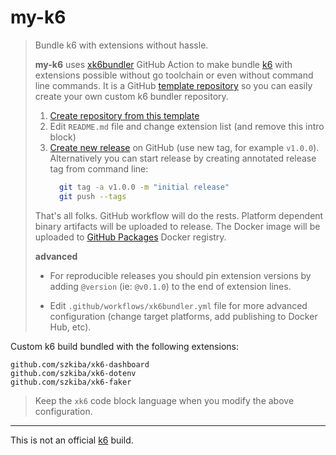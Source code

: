 # my-k6

> Bundle k6 with extensions without hassle.
>
> **my-k6** uses [xk6bundler](https://github.com/marketplace/actions/xk6bundler) GitHub Action to make bundle [k6](https://k6.io) with extensions possible without go toolchain or even without command line commands. It is a GitHub [template repository](https://docs.github.com/en/repositories/creating-and-managing-repositories/creating-a-repository-from-a-template) so you can easily create your own custom k6 bundler repository.
> 
> 1. [Create repository from this template](https://github.com/szkiba/my-k6/generate)
> 2. Edit `README.md` file and change extension list (and remove this intro block)
> 3. [Create new release](https://docs.github.com/en/repositories/releasing-projects-on-github/managing-releases-in-a-repository#creating-a-release) on GitHub (use new tag, for example `v1.0.0`). 
>    Alternatively you can start release by creating annotated release tag from command line:
>    ```bash
>      git tag -a v1.0.0 -m "initial release"
>      git push --tags
>    ```
>
> That's all folks. GitHub workflow will do the rests. Platform dependent binary artifacts will be uploaded to release. The Docker image will be uploaded to [GitHub Packages](https://docs.github.com/en/packages/learn-github-packages/introduction-to-github-packages) Docker registry.
>
> **advanced**
>
> - For reproducible releases you should pin extension versions by adding `@version` (ie: `@v0.1.0`) to the end of extension lines.
> 
> - Edit `.github/workflows/xk6bundler.yml` file for more advanced configuration (change target platforms, add publishing to Docker Hub, etc).
>

Custom k6 build bundled with the following extensions:

```xk6
github.com/szkiba/xk6-dashboard
github.com/szkiba/xk6-dotenv
github.com/szkiba/xk6-faker
```

> Keep the `xk6` code block language when you modify the above configuration.

---

This is not an official [k6](https://k6.io) build.
